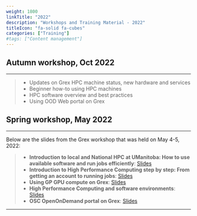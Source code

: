 ```yaml
---
weight: 1800
linkTitle: "2022"
description: "Workshops and Training Material - 2022"
titleIcon: "fa-solid fa-cubes"
categories: ["Training"]
#tags: ["Content management"]
---
```


## Autumn workshop, Oct 2022
---

> - Updates on Grex HPC machine status, new hardware and services
> - Beginner how-to using HPC machines
> - HPC software overview and best practices
> - Using OOD Web portal on Grex

## Spring workshop, May 2022
---

Below are the slides from the Grex workshop that was held on May 4-5, 2022:

> - **Introduction to local and National HPC at UManitoba: How to use available software and run jobs efficiently**: [Slides](workshops/spring2022/Intro-Program-Spring2022.pdf)
> - **Introduction to High Performance Computing step by step: From getting an account to running jobs**: [Slides](workshops/spring2022/HPC-Step-by-Step-Grex-Spring2022.pdf)
> - **Using GP GPU compute on Grex**: [Slides](workshops/spring2022/Using-GPU-Nodes-Grex-Spring2022.pdf)
> - **High Performance Computing and software environments**: [Slides](workshops/spring2022/HPC-Soft-Env-Grex-Spring2022.pdf)
> - **OSC OpenOnDemand portal on Grex**: [Slides](workshops/spring2022/OpenOndemand-Grex-Spring2022.pdf)

---

<!-- {{< treeview display="tree" />}} -->

<!-- Changes and update:
* 
*
*
-->
